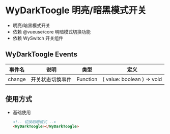 # WyDarkToogle 明亮/暗黑模式开关

- 明亮/暗黑模式开关
- 依赖 @vueuse/core 明暗模式切换功能
- 依赖 WySwitch 开关组件

## WyDarkToogle Events

| 事件名        | 说明           | 类型  | 定义 |
| ------------- | ------------- | ----- | ----- |
| change | 开关状态切换事件 | Function  | ( value: boolean ) => void |

## 使用方式

- 基础使用

    ```html
    <!-- 切换明暗模式 -->
    <WyDarkToogle></WyDarkToogle>
    ```
